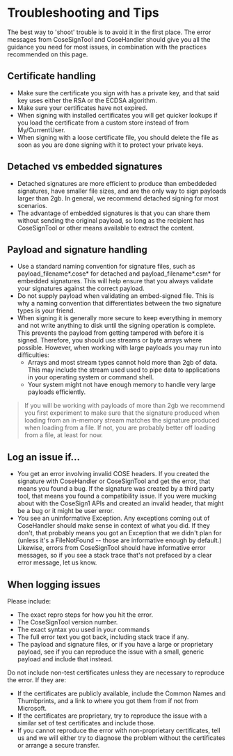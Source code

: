 # Troubleshooting and Tips
The best way to 'shoot' trouble is to avoid it in the first place. The error messages from CoseSignTool and CoseHandler should give you all the guidance you need for most issues, in combination with the practices recommended on this page.

## Certificate handling
* Make sure the certificate you sign with has a private key, and that said key uses either the RSA or the ECDSA algorithm.
* Make sure your certificates have not expired.
* When signing with installed certificates you will get quicker lookups if you load the certificate from a custom store instead of from My/CurrentUser.
* When signing with a loose certificate file, you should delete the file as soon as you are done signing with it to protect your private keys.

## Detached vs embedded signatures
* Detached signatures are more efficient to produce than embeddeded signatures, have smaller file sizes, and are the only way to sign payloads larger than 2gb. In general, we recommend detached signing for most scenarios.
* The advantage of embedded signatures is that you can share them without sending the original payload, so long as the recipient has CoseSignTool or other means available to extract the content.

## Payload and signature handling
* Use a standard naming convention for signature files, such as payload_filename*.cose* for detached and payload_filename*.csm* for embedded signatures. This will help ensure that you always validate your signatures against the correct payload.
* Do not supply payload when validating an embed-signed file. This is why a naming convention that differentiates between the two signature types is your friend.
* When signing it is generally more secure to keep everything in memory and not write anything to disk until the signing operation is complete. This prevents the payload from getting tampered with before it is signed. Therefore, you should use streams or byte arrays where possible. However, when working with large payloads you may run into difficulties:
    * Arrays and most stream types cannot hold more than 2gb of data. This may include the stream used used to pipe data to applications in your operating system or command shell.
    * Your system might not have enough memory to handle very large payloads efficiently.
>If you will be working with payloads of more than 2gb we recommend you first experiment to make sure that the signature produced when loading from an in-memory stream matches the signature produced when loading from a file. If not, you are probably better off loading from a file, at least for now.

## Log an issue if...
* You get an error involving invalid COSE headers. If you created the signature with CoseHandler or CoseSignTool and get the error, that means you found a bug. If the signature was created by a third party tool, that means you found a compatibility issue. If you were mucking about with the CoseSign1 APIs and created an invalid header, that might be a bug or it might be user error.
* You see an uninformative Exception. Any exceptions coming out of CoseHandler should make sense in context of what you did. If they don't, that probably means you got an Exception that we didn't plan for (unless it's a FileNotFound -- those are informative enough by default.) Likewise, errors from CoseSignTool should have informative error messages, so if you see a stack trace that's not prefaced by a clear error message, let us know.

## When logging issues
Please include:
* The exact repro steps for how you hit the error.
* The CoseSignTool version number.
* The exact syntax you used in your commands
* The full error text you got back, including stack trace if any.
* The payload and signature files, or if you have a large or proprietary payload, see if you can reproduce the issue with a small, generic payload and include that instead.

Do not include non-test certificates unless they are necessary to reproduce the error. If they are:
* If the certificates are publicly available, include the Common Names and Thumbprints, and a link to where you got them from if not from Microsoft.
* If the certificates are proprietary, try to reproduce the issue with a similar set of test certificates and include those.
* If you cannot reproduce the error with non-proprietary certificates, tell us and we will either try to diagnose the problem without the certificates or arrange a secure transfer.
